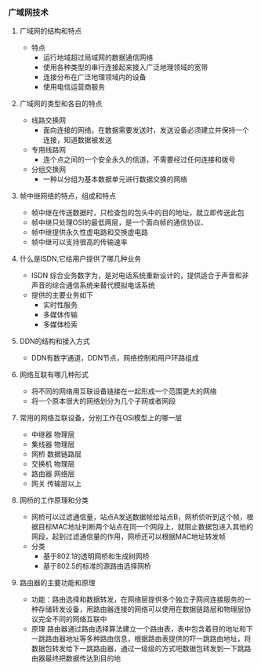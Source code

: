 ### 广域网技术
1. 广域网的结构和特点
    - 特点
        - 运行地域超过局域网的数据通信网络
        - 使用各种类型的串行连接起来接入广泛地理领域的宽带
        - 连接分布在广泛地理领域内的设备
        - 使用电信运营商服务
        
2. 广域网的类型和各自的特点
    - 线路交换网
        - 面向连接的网络。在数据需要发送时，发送设备必须建立并保持一个连接，知道数据被发送
    - 专用线路网
        - 连个点之间的一个安全永久的信道，不需要经过任何连接和拨号 
    - 分组交换网
        - 一种以分组为基本数据单元进行数据交换的网络 
3. 帧中继网络的特点，组成和特点
    - 帧中继在传送数据时，只检查包的包头中的目的地址，就立即传送此包
    - 帧中继只处理OSI的最低两层，是一个面向帧的通信协议、
    - 帧中继提供永久性虚电路和交换虚电路
    - 帧中继可以支持很高的传输速率
4. 什么是ISDN,它给用户提供了哪几种业务
    - ISDN 综合业务数字为，是对电话系统重新设计的，提供适合于声音和非声音的综合通信系统来替代模拟电话系统
    - 提供的主要业务如下
        - 实时性服务
        - 多媒体传输
        - 多媒体检索

5. DDN的结构和接入方式
    - DDN有数字通道，DDN节点，网络控制和用户环路组成
6. 网络互联有哪几种形式
    - 将不同的网络用互联设备链接在一起形成一个范围更大的网络
    - 将一个原本很大的网络划分为几个子网或者网段
7. 常用的网络互联设备，分别工作在OSi模型上的哪一层
    - 中继器 物理层
    - 集线器 物理层
    - 网桥 数据链路层
    - 交换机 物理层
    - 路由器 网络层
    - 网关 传输层以上
8. 网桥的工作原理和分类
    - 网桥可以过滤通信量，站点A发送数据帧给站点B，网桥侦听到这个帧，根据目标MAC地址判断两个站点在同一个网段上，就阻止数据包进入其他的网段，起到过滤通信量的作用，网桥还可以根据MAC地址转发帧
    - 分类
        - 基于802.1的透明网桥和生成树网桥
        - 基于802.5的标准的源路由选择网桥
9. 路由器的主要功能和原理
    - 功能：路由选择和数据转发，在网络层提供多个独立子网间连接服务的一种存储转发设备，用路由器连接的网络可以使用在数据链路层和物理层协议完全不同的网络互联中
    - 原理
        路由器通过路由选择算法建立一个路由表，表中包含着目的地址和下一跳路由器地址等多种路由信息，根据路由表提供的吓一跳路由地址，将数据包转发给下一跳路由器，通过一级级的方式吧数据包转发到一下跳路由器最终把数据传达到目的地
        
